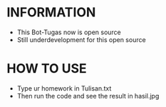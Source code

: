 # INFORMATION
- This Bot-Tugas now is open source
- Still underdevelopment for this open source

# HOW TO USE
- Type ur homework in Tulisan.txt
- Then run the code and see the result in hasil.jpg
